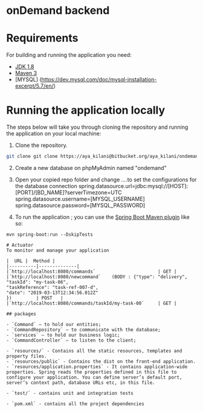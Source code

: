 # onDemand backend

# Requirements

For building and running the application you need:

- [JDK 1.8](http://www.oracle.com/technetwork/java/javase/downloads/jdk8-downloads-2133151.html)
- [Maven 3](https://maven.apache.org)
- [MYSQL] (https://dev.mysql.com/doc/mysql-installation-excerpt/5.7/en/)

# Running the application locally

The steps below will take you through cloning the repository and running the application on your local machine:

1. Clone the repository.

```bash
git clone git clone https://aya_kilani@bitbucket.org/aya_kilani/ondemand_backend.git
```
2. Create a new database on phpMyAdmin named "ondemand"
3. Open your copied repo folder and change ....to set the configurations for the database connection
    spring.datasource.url=jdbc:mysql://[HOST]:[PORT]/[BD_NAME]?serverTimezone=UTC
    spring.datasource.username=[MYSQL_USERNAME]
    spring.datasource.password=[MYSQL_PASSWORD]

4. To run the application ; you can use the [Spring Boot Maven plugin](https://docs.spring.io/spring-boot/docs/current/reference/html/build-tool-plugins-maven-plugin.html) like so:

```shell
mvn spring-boot:run --DskipTests

# Actuator
To monitor and manage your application

|  URL |  Method |
|----------|--------------|
|`http://localhost:8080/commands`  						| GET |
|`http://localhost:8080/newcommand`    (BODY : {"type": "delivery",
"taskId": "my-task-06",
"taskReference": "task-ref-007-d",
"date": "2019-03-13T12:34:56.012Z"
})         | POST   |
|`http://localhost:8080/commands/taskId/my-task-00`    	| GET |

## packages

- `Command` — to hold our entities;
- `CommandRepository` — to communicate with the database;
- `services` — to hold our business logic;
- `CommandController` — to listen to the client;

- `resources/` - Contains all the static resources, templates and property files.
- `resources/public` - Contains the dist on the front-end application.
- `resources/application.properties` - It contains application-wide properties. Spring reads the properties defined in this file to configure your application. You can define server’s default port, server’s context path, database URLs etc, in this file.

- `test/` - contains unit and integration tests

- `pom.xml` - contains all the project dependencies
